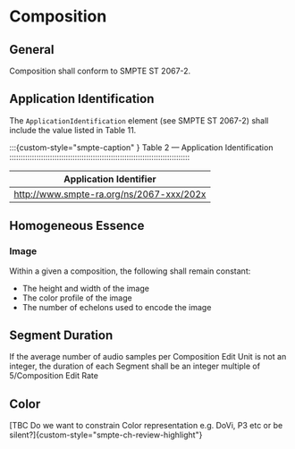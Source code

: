 # Composition

## General

Composition shall conform to SMPTE ST 2067-2.

## Application Identification

The `ApplicationIdentification` element (see SMPTE ST 2067-2) shall include the
value listed in Table 11.

:::{custom-style="smpte-caption" }
Table 2 — Application Identification
::::::::::::::::::::::::::::::::::::::::::::::::::::::::::::::::::::::::::::::::

| Application Identifier                    |
|-------------------------------------------|
| http://www.smpte-ra.org/ns/2067-xxx/202x  |

## Homogeneous Essence

### Image

Within a given a composition, the following shall remain constant:

* The height and width of the image
* The color profile of the image
* The number of echelons used to encode the image

## Segment Duration

If the average number of audio samples per Composition Edit Unit is not an
integer, the duration of each Segment shall be an integer multiple of
5/Composition Edit Rate

## Color

[TBC Do we want to constrain Color representation e.g. DoVi, P3 etc or be silent?]{custom-style="smpte-ch-review-highlight"}
